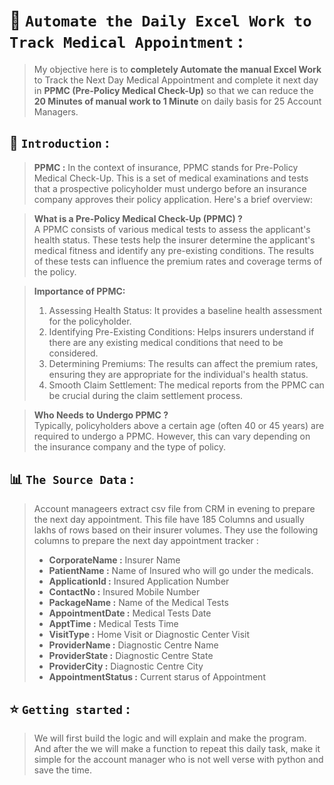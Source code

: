 # 📅 `Automate the Daily Excel Work to Track Medical Appointment` :  
> My objective here is to **completely Automate the manual Excel Work** to Track the Next Day Medical Appointment and complete it next day in **PPMC (Pre-Policy Medical Check-Up)** so that we can reduce the **20 Minutes of manual work to 1 Minute** on daily basis for 25 Account Managers.


## 🔰 `Introduction` :
>**PPMC :** In the context of insurance, PPMC stands for Pre-Policy Medical Check-Up. This is a set of medical examinations and tests that a prospective policyholder must undergo before an insurance company approves their policy application. Here's a brief overview:

>**What is a Pre-Policy Medical Check-Up (PPMC) ?** <br>
A PPMC consists of various medical tests to assess the applicant's health status. These tests help the insurer determine the applicant's medical fitness and identify any pre-existing conditions. The results of these tests can influence the premium rates and coverage terms of the policy.

>**Importance of PPMC:** <br>
>1. Assessing Health Status: It provides a baseline health assessment for the policyholder.
>2. Identifying Pre-Existing Conditions: Helps insurers understand if there are any existing medical conditions that need to be considered.
>3. Determining Premiums: The results can affect the premium rates, ensuring they are appropriate for the individual's health status.
>4. Smooth Claim Settlement: The medical reports from the PPMC can be crucial during the claim settlement process.

>**Who Needs to Undergo PPMC ?** <br>
Typically, policyholders above a certain age (often 40 or 45 years) are required to undergo a PPMC. However, this can vary depending on the insurance company and the type of policy.


## 📊 `The Source Data` :
> Account manageers extract csv file from CRM in evening to prepare the next day appointment. This file have 185 Columns and usually lakhs of rows based on their insurer volumes. They use the following columns to prepare the next day appointment tracker :
>- **CorporateName :** Insurer Name
>- **PatientName :** Name of Insured who will go under the medicals.
>- **ApplicationId :** Insured Application Number
>- **ContactNo :** Insured Mobile Number
>- **PackageName :** Name of the Medical Tests
>- **AppointmentDate :** Medical Tests Date
>- **ApptTime :** Medical Tests Time
>- **VisitType :** Home Visit or Diagnostic Center Visit
>- **ProviderName :** Diagnostic Centre Name
>- **ProviderState :** Diagnostic Centre State
>- **ProviderCity :** Diagnostic Centre City
>- **AppointmentStatus :** Current starus of Appointment


## ⭐ `Getting started` :
>We will first build the logic and will explain and make the program. And after the we will make a function to repeat this daily task, make it simple for the account manager who is not well verse with python and save the time.
